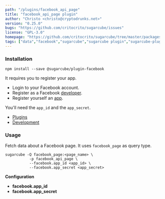 ```yaml
---
path: "/plugins/facebook_api_page"
title: "facebook_api_page plugin"
author: "Christo <christo@cryptodrunks.net>"
version: "0.25.0"
bugs: "https://github.com/critocrito/sugarcube/issues"
license: "GPL-3.0"
homepage: "https://github.com/critocrito/sugarcube/tree/master/packages/plugin-facebook#readme"
tags: ["data","facebook","sugarcube","sugarcube plugin","sugarcube-plugin","transformation"]
---
```


### Installation

    npm install --save @sugarcube/plugin-facebook

It requires you to register your app.

-   Login to your Facebook account.
-   Register as a Facebook [developer](https://developer.facebook.com).
-   Register yourself an [app](https://developers.facebook.com/apps/).

You'll need the `app_id` and the `app_secret`.

-   [Plugins](#plugins)
-   [Development](#development)


### Usage

Fetch data about a Facebook page. It uses `facebook_page` as query type.

    sugarcube -Q facebook_page:<page_name> \
               -p facebook_api_page \
               --facebook.app_id <app_id> \
               --facebook.app_secret <app_secret>

**Configuration**

-   **facebook.app_id**
-   **facebook.app_secret**
